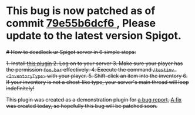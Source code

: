 # This bug is now patched as of commit [79e55b6dcf6 ](https://hub.spigotmc.org/stash/projects/SPIGOT/repos/craftbukkit/commits/79e55b6dcf6448d33465b936ebdb2cc8a3cf2383#src/main/java/org/bukkit/craftbukkit/entity/CraftHumanEntity.java), Please update to the latest version Spigot.

~~# How to deadlock ur Spigot server in 6 simple steps:~~

~~1. Install [this plugin](https://github.com/Jannyboy11/SpigotInventoryBug/releases)
2. Log on to your server
3. Make sure your player has the permission `foo.bar` effectively.
4. Execute the command `/testinv <InventoryType>` with your player.
5. Shift-click an item into the inventory
6. If your inventory is not a chest-like type, your server's main thread will loop indefinitely!~~

~~This plugin was created as a demonstration plugin for [a bug report](https://hub.spigotmc.org/jira/browse/SPIGOT-3500),
[A fix](https://hub.spigotmc.org/stash/projects/SPIGOT/repos/craftbukkit/pull-requests/398/overview) was created today, so hopefully this bug will be patched soon.~~

